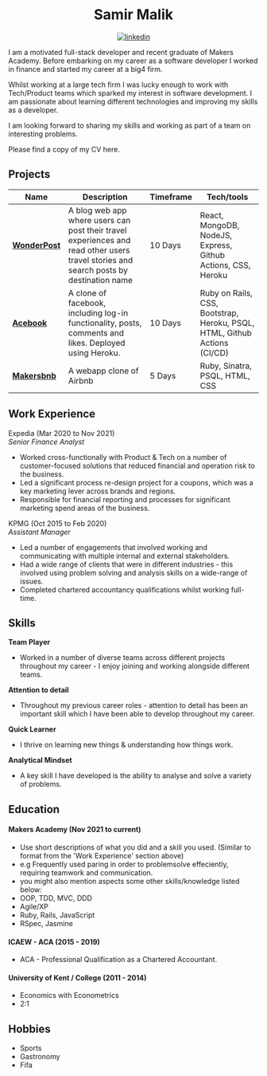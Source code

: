 
<h1 align="center"> Samir Malik </h1>

<div align="center">
 <a href="https://uk.linkedin.com/in/samir-malik-83b54175/">
    <img alt="linkedin" title="My LinkedIn Page" src="https://img.shields.io/badge/LinkedIn-0077B5?style=for-the-badge&logo=linkedin&logoColor=white"></a>

</div>

I am a motivated full-stack developer and recent graduate of Makers Academy. Before embarking on my career as a software developer I worked in finance and started my career at a big4 firm.

Whilst working at a large tech firm I was lucky enough to work with Tech/Product teams which sparked my interest in software development. I am passionate about learning different technologies and improving my skills as a developer. 

I am looking forward to sharing my skills and working as part of a team on interesting problems. 

Please find a copy of my CV here. 

## Projects

| Name                         | Description        | Timeframe             | Tech/tools            |
| ---------------------------- | -----------------   | --------------                | -----------------     |
| **[WonderPost](https://github.com/robinucar/travel-log)**  | A blog web app where users can post their travel experiences and read other users travel stories and search posts by destination name |  10 Days   |  React, MongoDB, NodeJS, Express, Github Actions, CSS, Heroku    |
| **[Acebook](https://github.com/hannahdesmond/acebook-CHATS)**| A clone of facebook, including log-in functionality, posts, comments and likes. Deployed using Heroku. |  10 Days  |  Ruby on Rails, CSS, Bootstrap, Heroku, PSQL, HTML, Github Actions (CI/CD)  |
| **[Makersbnb](https://github.com/cris-ch/MakersBNB5)**  |  A webapp clone of Airbnb  |  5 Days   |  Ruby, Sinatra, PSQL, HTML, CSS  |

## Work Experience

Expedia (Mar 2020 to Nov 2021)  
*Senior Finance Analyst*

* Worked cross-functionally with Product & Tech on a number of customer-focused solutions that reduced financial and operation risk to the business. 
* Led a significant process re-design project for a coupons, which was a key marketing lever across brands and regions. 
* Responsible for financial reporting and processes for significant marketing spend areas of the business.

KPMG (Oct 2015 to Feb 2020)  
*Assistant Manager*

* Led a number of engagements that involved working and communicating with multiple internal and external stakeholders.
* Had a wide range of clients that were in different industries - this involved using problem solving and analysis skills on a wide-range of issues. 
* Completed chartered accountancy qualifications whilst working full-time. 

## Skills

 **Team Player**

* Worked in a number of diverse teams across different projects throughout my career - I enjoy joining and working alongside different teams. 

**Attention to detail**

* Throughout my previous career roles - attention to detail has been an important skill which I have been able to develop throughout my career. 

**Quick Learner**

* I thrive on learning new things & understanding how things work.

**Analytical Mindset**

* A key skill I have developed is the ability to analyse and solve a variety of problems. 

## Education

#### Makers Academy (Nov 2021 to current)
- Use short descriptions of what you did and a skill you used. (Similar to format from the 'Work Experience' section above)
- e.g Frequently used paring in order to problemsolve effeciently, requiring teamwork and communication.
- you might also mention aspects some other skills/knowledge listed below: 
- OOP, TDD, MVC, DDD
- Agile/XP
- Ruby, Rails, JavaScript
- RSpec, Jasmine

#### ICAEW - ACA (2015 - 2019)

- ACA - Professional Qualification as a Chartered Accountant.

#### University of Kent / College (2011 - 2014)

- Economics with Econometrics 
- 2:1 

## Hobbies

- Sports
- Gastronomy
- Fifa
